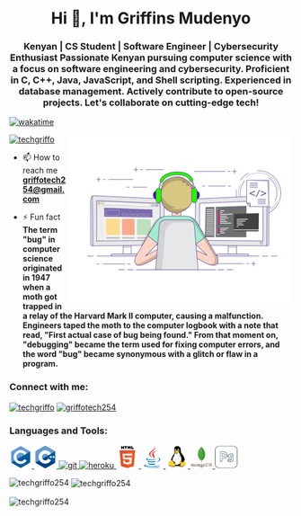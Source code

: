 <h1 align="center">Hi 👋, I'm Griffins Mudenyo</h1>
<h3 align="center">Kenyan | CS Student | Software Engineer | Cybersecurity Enthusiast Passionate Kenyan pursuing computer science with a focus on software engineering and cybersecurity. 
  Proficient in C, C++, Java, JavaScript, and Shell scripting. Experienced in database management. Actively contribute to open-source projects. Let's collaborate on cutting-edge tech!</h3>

  [![wakatime](https://wakatime.com/badge/user/34af7b01-c7bd-47a1-b409-c0cbf245d7cc.svg)](https://wakatime.com/@34af7b01-c7bd-47a1-b409-c0cbf245d7cc)

<img align="right" alt="Coding" width="400" src="https://raw.githubusercontent.com/devSouvik/devSouvik/master/gif3.gif">

<p align="left"> <a href="https://twitter.com/techgriffo" target="blank"><img src="https://img.shields.io/twitter/follow/techgriffo?logo=twitter&style=for-the-badge" alt="techgriffo" /></a> </p>

- 📫 How to reach me **griffotech254@gmail.com**

- ⚡ Fun fact **The term "bug" in computer science originated in 1947 when a moth got trapped in a relay of the Harvard Mark II computer, causing a malfunction. Engineers taped the moth to the computer logbook with a note that read, "First actual case of bug being found." From that moment on, "debugging" became the term used for fixing computer errors, and the word "bug" became synonymous with a glitch or flaw in a program.**

<h3 align="left">Connect with me:</h3>
<p align="left">
<a href="https://twitter.com/techgriffo" target="blank"><img align="center" src="https://raw.githubusercontent.com/rahuldkjain/github-profile-readme-generator/master/src/images/icons/Social/twitter.svg" alt="techgriffo" height="30" width="40" /></a>
<a href="https://linkedin.com/in/griffotech254" target="blank"><img align="center" src="https://raw.githubusercontent.com/rahuldkjain/github-profile-readme-generator/master/src/images/icons/Social/linked-in-alt.svg" alt="griffotech254" height="30" width="40" /></a>
</p>

<h3 align="left">Languages and Tools:</h3>
<p align="left"> <a href="https://www.cprogramming.com/" target="_blank" rel="noreferrer"> <img src="https://raw.githubusercontent.com/devicons/devicon/master/icons/c/c-original.svg" alt="c" width="40" height="40"/> </a> <a href="https://www.w3schools.com/cpp/" target="_blank" rel="noreferrer"> <img src="https://raw.githubusercontent.com/devicons/devicon/master/icons/cplusplus/cplusplus-original.svg" alt="cplusplus" width="40" height="40"/> </a> <a href="https://git-scm.com/" target="_blank" rel="noreferrer"> <img src="https://www.vectorlogo.zone/logos/git-scm/git-scm-icon.svg" alt="git" width="40" height="40"/> </a> <a href="https://heroku.com" target="_blank" rel="noreferrer"> <img src="https://www.vectorlogo.zone/logos/heroku/heroku-icon.svg" alt="heroku" width="40" height="40"/> </a> <a href="https://www.w3.org/html/" target="_blank" rel="noreferrer"> <img src="https://raw.githubusercontent.com/devicons/devicon/master/icons/html5/html5-original-wordmark.svg" alt="html5" width="40" height="40"/> </a> <a href="https://www.java.com" target="_blank" rel="noreferrer"> <img src="https://raw.githubusercontent.com/devicons/devicon/master/icons/java/java-original.svg" alt="java" width="40" height="40"/> </a> <a href="https://www.linux.org/" target="_blank" rel="noreferrer"> <img src="https://raw.githubusercontent.com/devicons/devicon/master/icons/linux/linux-original.svg" alt="linux" width="40" height="40"/> </a> <a href="https://www.mongodb.com/" target="_blank" rel="noreferrer"> <img src="https://raw.githubusercontent.com/devicons/devicon/master/icons/mongodb/mongodb-original-wordmark.svg" alt="mongodb" width="40" height="40"/> </a> <a href="https://www.photoshop.com/en" target="_blank" rel="noreferrer"> <img src="https://raw.githubusercontent.com/devicons/devicon/master/icons/photoshop/photoshop-line.svg" alt="photoshop" width="40" height="40"/> </a> </p>

<p><img align="left" src="https://github-readme-stats.vercel.app/api/top-langs?username=techgriffo254&show_icons=true&locale=en&layout=compact" alt="techgriffo254" /></p>

<p>&nbsp;<img align="center" src="https://github-readme-stats.vercel.app/api?username=techgriffo254&show_icons=true&locale=en" alt="techgriffo254" /></p>

<p><img align="center" src="https://github-readme-streak-stats.herokuapp.com/?user=techgriffo254&" alt="techgriffo254" /></p
